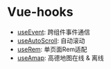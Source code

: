 # Vue-hooks

- [useEvent](./useEvent.md): 跨组件事件通信
- [useAutoScroll](./useAutoScroll.md): 自动滚动
- [useRem](./useRem.md): 单页面Rem适配
- [useAmap](./useAmap.md): 高德地图在线 & 离线
